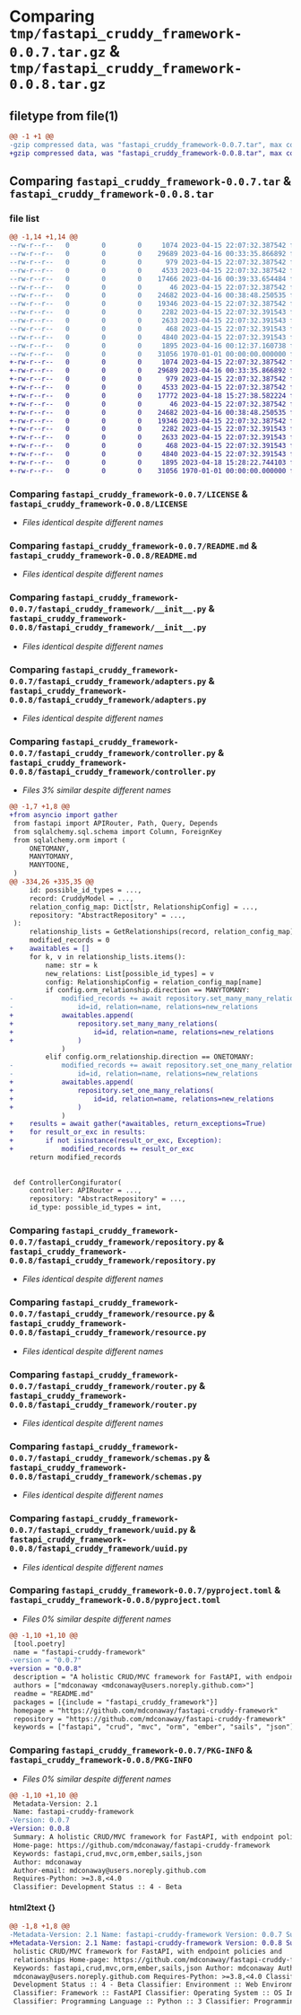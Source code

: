 # Comparing `tmp/fastapi_cruddy_framework-0.0.7.tar.gz` & `tmp/fastapi_cruddy_framework-0.0.8.tar.gz`

## filetype from file(1)

```diff
@@ -1 +1 @@
-gzip compressed data, was "fastapi_cruddy_framework-0.0.7.tar", max compression
+gzip compressed data, was "fastapi_cruddy_framework-0.0.8.tar", max compression
```

## Comparing `fastapi_cruddy_framework-0.0.7.tar` & `fastapi_cruddy_framework-0.0.8.tar`

### file list

```diff
@@ -1,14 +1,14 @@
--rw-r--r--   0        0        0     1074 2023-04-15 22:07:32.387542 fastapi_cruddy_framework-0.0.7/LICENSE
--rw-r--r--   0        0        0    29689 2023-04-16 00:33:35.866892 fastapi_cruddy_framework-0.0.7/README.md
--rw-r--r--   0        0        0      979 2023-04-15 22:07:32.387542 fastapi_cruddy_framework-0.0.7/fastapi_cruddy_framework/__init__.py
--rw-r--r--   0        0        0     4533 2023-04-15 22:07:32.387542 fastapi_cruddy_framework-0.0.7/fastapi_cruddy_framework/adapters.py
--rw-r--r--   0        0        0    17466 2023-04-16 00:39:33.654484 fastapi_cruddy_framework-0.0.7/fastapi_cruddy_framework/controller.py
--rw-r--r--   0        0        0       46 2023-04-15 22:07:32.387542 fastapi_cruddy_framework-0.0.7/fastapi_cruddy_framework/inflector.py
--rw-r--r--   0        0        0    24682 2023-04-16 00:38:48.250535 fastapi_cruddy_framework-0.0.7/fastapi_cruddy_framework/repository.py
--rw-r--r--   0        0        0    19346 2023-04-15 22:07:32.387542 fastapi_cruddy_framework-0.0.7/fastapi_cruddy_framework/resource.py
--rw-r--r--   0        0        0     2282 2023-04-15 22:07:32.391543 fastapi_cruddy_framework-0.0.7/fastapi_cruddy_framework/router.py
--rw-r--r--   0        0        0     2633 2023-04-15 22:07:32.391543 fastapi_cruddy_framework-0.0.7/fastapi_cruddy_framework/schemas.py
--rw-r--r--   0        0        0      468 2023-04-15 22:07:32.391543 fastapi_cruddy_framework-0.0.7/fastapi_cruddy_framework/util.py
--rw-r--r--   0        0        0     4840 2023-04-15 22:07:32.391543 fastapi_cruddy_framework-0.0.7/fastapi_cruddy_framework/uuid.py
--rw-r--r--   0        0        0     1895 2023-04-16 00:12:37.160738 fastapi_cruddy_framework-0.0.7/pyproject.toml
--rw-r--r--   0        0        0    31056 1970-01-01 00:00:00.000000 fastapi_cruddy_framework-0.0.7/PKG-INFO
+-rw-r--r--   0        0        0     1074 2023-04-15 22:07:32.387542 fastapi_cruddy_framework-0.0.8/LICENSE
+-rw-r--r--   0        0        0    29689 2023-04-16 00:33:35.866892 fastapi_cruddy_framework-0.0.8/README.md
+-rw-r--r--   0        0        0      979 2023-04-15 22:07:32.387542 fastapi_cruddy_framework-0.0.8/fastapi_cruddy_framework/__init__.py
+-rw-r--r--   0        0        0     4533 2023-04-15 22:07:32.387542 fastapi_cruddy_framework-0.0.8/fastapi_cruddy_framework/adapters.py
+-rw-r--r--   0        0        0    17772 2023-04-18 15:27:38.582224 fastapi_cruddy_framework-0.0.8/fastapi_cruddy_framework/controller.py
+-rw-r--r--   0        0        0       46 2023-04-15 22:07:32.387542 fastapi_cruddy_framework-0.0.8/fastapi_cruddy_framework/inflector.py
+-rw-r--r--   0        0        0    24682 2023-04-16 00:38:48.250535 fastapi_cruddy_framework-0.0.8/fastapi_cruddy_framework/repository.py
+-rw-r--r--   0        0        0    19346 2023-04-15 22:07:32.387542 fastapi_cruddy_framework-0.0.8/fastapi_cruddy_framework/resource.py
+-rw-r--r--   0        0        0     2282 2023-04-15 22:07:32.391543 fastapi_cruddy_framework-0.0.8/fastapi_cruddy_framework/router.py
+-rw-r--r--   0        0        0     2633 2023-04-15 22:07:32.391543 fastapi_cruddy_framework-0.0.8/fastapi_cruddy_framework/schemas.py
+-rw-r--r--   0        0        0      468 2023-04-15 22:07:32.391543 fastapi_cruddy_framework-0.0.8/fastapi_cruddy_framework/util.py
+-rw-r--r--   0        0        0     4840 2023-04-15 22:07:32.391543 fastapi_cruddy_framework-0.0.8/fastapi_cruddy_framework/uuid.py
+-rw-r--r--   0        0        0     1895 2023-04-18 15:28:22.744103 fastapi_cruddy_framework-0.0.8/pyproject.toml
+-rw-r--r--   0        0        0    31056 1970-01-01 00:00:00.000000 fastapi_cruddy_framework-0.0.8/PKG-INFO
```

### Comparing `fastapi_cruddy_framework-0.0.7/LICENSE` & `fastapi_cruddy_framework-0.0.8/LICENSE`

 * *Files identical despite different names*

### Comparing `fastapi_cruddy_framework-0.0.7/README.md` & `fastapi_cruddy_framework-0.0.8/README.md`

 * *Files identical despite different names*

### Comparing `fastapi_cruddy_framework-0.0.7/fastapi_cruddy_framework/__init__.py` & `fastapi_cruddy_framework-0.0.8/fastapi_cruddy_framework/__init__.py`

 * *Files identical despite different names*

### Comparing `fastapi_cruddy_framework-0.0.7/fastapi_cruddy_framework/adapters.py` & `fastapi_cruddy_framework-0.0.8/fastapi_cruddy_framework/adapters.py`

 * *Files identical despite different names*

### Comparing `fastapi_cruddy_framework-0.0.7/fastapi_cruddy_framework/controller.py` & `fastapi_cruddy_framework-0.0.8/fastapi_cruddy_framework/controller.py`

 * *Files 3% similar despite different names*

```diff
@@ -1,7 +1,8 @@
+from asyncio import gather
 from fastapi import APIRouter, Path, Query, Depends
 from sqlalchemy.sql.schema import Column, ForeignKey
 from sqlalchemy.orm import (
     ONETOMANY,
     MANYTOMANY,
     MANYTOONE,
 )
@@ -334,26 +335,35 @@
     id: possible_id_types = ...,
     record: CruddyModel = ...,
     relation_config_map: Dict[str, RelationshipConfig] = ...,
     repository: "AbstractRepository" = ...,
 ):
     relationship_lists = GetRelationships(record, relation_config_map)
     modified_records = 0
+    awaitables = []
     for k, v in relationship_lists.items():
         name: str = k
         new_relations: List[possible_id_types] = v
         config: RelationshipConfig = relation_config_map[name]
         if config.orm_relationship.direction == MANYTOMANY:
-            modified_records += await repository.set_many_many_relations(
-                id=id, relation=name, relations=new_relations
+            awaitables.append(
+                repository.set_many_many_relations(
+                    id=id, relation=name, relations=new_relations
+                )
             )
         elif config.orm_relationship.direction == ONETOMANY:
-            modified_records += await repository.set_one_many_relations(
-                id=id, relation=name, relations=new_relations
+            awaitables.append(
+                repository.set_one_many_relations(
+                    id=id, relation=name, relations=new_relations
+                )
             )
+    results = await gather(*awaitables, return_exceptions=True)
+    for result_or_exc in results:
+        if not isinstance(result_or_exc, Exception):
+            modified_records += result_or_exc
     return modified_records
 
 
 def ControllerCongifurator(
     controller: APIRouter = ...,
     repository: "AbstractRepository" = ...,
     id_type: possible_id_types = int,
```

### Comparing `fastapi_cruddy_framework-0.0.7/fastapi_cruddy_framework/repository.py` & `fastapi_cruddy_framework-0.0.8/fastapi_cruddy_framework/repository.py`

 * *Files identical despite different names*

### Comparing `fastapi_cruddy_framework-0.0.7/fastapi_cruddy_framework/resource.py` & `fastapi_cruddy_framework-0.0.8/fastapi_cruddy_framework/resource.py`

 * *Files identical despite different names*

### Comparing `fastapi_cruddy_framework-0.0.7/fastapi_cruddy_framework/router.py` & `fastapi_cruddy_framework-0.0.8/fastapi_cruddy_framework/router.py`

 * *Files identical despite different names*

### Comparing `fastapi_cruddy_framework-0.0.7/fastapi_cruddy_framework/schemas.py` & `fastapi_cruddy_framework-0.0.8/fastapi_cruddy_framework/schemas.py`

 * *Files identical despite different names*

### Comparing `fastapi_cruddy_framework-0.0.7/fastapi_cruddy_framework/uuid.py` & `fastapi_cruddy_framework-0.0.8/fastapi_cruddy_framework/uuid.py`

 * *Files identical despite different names*

### Comparing `fastapi_cruddy_framework-0.0.7/pyproject.toml` & `fastapi_cruddy_framework-0.0.8/pyproject.toml`

 * *Files 0% similar despite different names*

```diff
@@ -1,10 +1,10 @@
 [tool.poetry]
 name = "fastapi-cruddy-framework"
-version = "0.0.7"
+version = "0.0.8"
 description = "A holistic CRUD/MVC framework for FastAPI, with endpoint policies and relationships"
 authors = ["mdconaway <mdconaway@users.noreply.github.com>"]
 readme = "README.md"
 packages = [{include = "fastapi_cruddy_framework"}]
 homepage = "https://github.com/mdconaway/fastapi-cruddy-framework"
 repository = "https://github.com/mdconaway/fastapi-cruddy-framework"
 keywords = ["fastapi", "crud", "mvc", "orm", "ember", "sails", "json"]
```

### Comparing `fastapi_cruddy_framework-0.0.7/PKG-INFO` & `fastapi_cruddy_framework-0.0.8/PKG-INFO`

 * *Files 0% similar despite different names*

```diff
@@ -1,10 +1,10 @@
 Metadata-Version: 2.1
 Name: fastapi-cruddy-framework
-Version: 0.0.7
+Version: 0.0.8
 Summary: A holistic CRUD/MVC framework for FastAPI, with endpoint policies and relationships
 Home-page: https://github.com/mdconaway/fastapi-cruddy-framework
 Keywords: fastapi,crud,mvc,orm,ember,sails,json
 Author: mdconaway
 Author-email: mdconaway@users.noreply.github.com
 Requires-Python: >=3.8,<4.0
 Classifier: Development Status :: 4 - Beta
```

#### html2text {}

```diff
@@ -1,8 +1,8 @@
-Metadata-Version: 2.1 Name: fastapi-cruddy-framework Version: 0.0.7 Summary: A
+Metadata-Version: 2.1 Name: fastapi-cruddy-framework Version: 0.0.8 Summary: A
 holistic CRUD/MVC framework for FastAPI, with endpoint policies and
 relationships Home-page: https://github.com/mdconaway/fastapi-cruddy-framework
 Keywords: fastapi,crud,mvc,orm,ember,sails,json Author: mdconaway Author-email:
 mdconaway@users.noreply.github.com Requires-Python: >=3.8,<4.0 Classifier:
 Development Status :: 4 - Beta Classifier: Environment :: Web Environment
 Classifier: Framework :: FastAPI Classifier: Operating System :: OS Independent
 Classifier: Programming Language :: Python :: 3 Classifier: Programming
```

